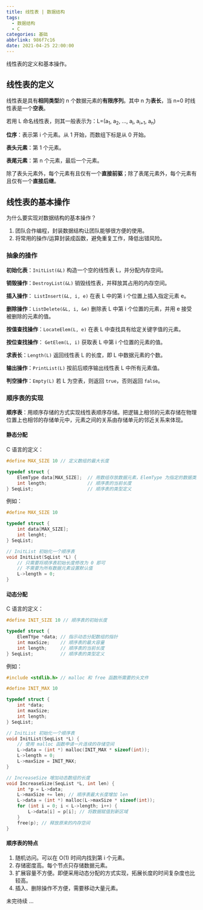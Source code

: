 ```yaml
---
title: 线性表 | 数据结构
tags:
  - 数据结构
  - C
categories: 基础
abbrlink: 986f7c16
date: 2021-04-25 22:00:00
---
```


线性表的定义和基本操作。

<!-- more -->

## 线性表的定义

线性表是具有**相同类型**的 n 个数据元素的**有限序列**。其中 n 为**表长**，当 n=0 时线性表是一个**空表**。

若用 L 命名线性表，则其一般表示为：L=(a<sub>1</sub>, a<sub>2</sub>, ..., a<sub>i</sub>, a<sub>i+1</sub>, a<sub>n</sub>)

**位序**：表示第 i 个元素。从 1 开始，而数组下标是从 0 开始。

**表头元素**：第 1 个元素。

**表尾元素**：第 n 个元素，最后一个元素。

除了表头元素外，每个元素有且仅有一个**直接前驱**；除了表尾元素外，每个元素有且仅有一个**直接后继**。

## 线性表的基本操作

为什么要实现对数据结构的基本操作？

1. 团队合作编程，封装数据结构让团队能够很方便的使用。
2. 将常用的操作/运算封装成函数，避免重复工作，降低出错风险。

### 抽象的操作

**初始化表**：`InitList(&L)` 构造一个空的线性表 L，并分配内存空间。

**销毁操作**：`DestroyList(&L)` 销毁线性表，并释放其占用的内存空间。

**插入操作**： `ListInsert(&L, i, e)` 在表 L 中的第 i 个位置上插入指定元素 e。

**删除操作**：`ListDelete(&L, i, &e)` 删除表 L 中第 i 个位置的元素，并用 e 接受被删除的元素的值。

**按值查找操作**：`LocateElem(L, e)` 在表 L 中查找具有给定关键字值的元素。

**按位查找操作**： `GetElem(L, i)` 获取表 L 中第 i 个位置的元素的值。

**求表长**：`Length(L)` 返回线性表 L 的长度，即 L 中数据元素的个数。

**输出操作**：`PrintList(L)` 按前后顺序输出线性表 L 中所有元素值。

**判空操作**：`Empty(L)` 若 L 为空表，则返回 `true`，否则返回 `false`。

### 顺序表的实现

**顺序表**：用顺序存储的方式实现线性表顺序存储。把逻辑上相邻的元素存储在物理位置上也相邻的存储单元中，元素之间的关系由存储单元的邻近关系来体现。

#### 静态分配

C 语言的定义：

```c
#define MAX_SIZE 10 // 定义数组的最大长度

typedef struct {
    ElemType data[MAX_SIZE];  // 用数组存放数据元素，ElemType 为指定的数据类型
    int length;               // 顺序表的当前长度
} SeqList;                    // 顺序表的类型定义
```

例如：

```c
#define MAX_SIZE 10

typedef struct {
    int data[MAX_SIZE];
    int lenght;
} SeqList;

// InitList 初始化一个顺序表
void InitList(SqList *L) {
    // 只需要将顺序表初始长度修改为 0 即可
    // 不需要为所有数据元素设置默认值
    L->length = 0;
}
```

#### 动态分配

C 语言的定义：

```c
#define INIT_SIZE 10 // 顺序表的初始长度

typedef struct {
    ElemTYpe *data; // 指示动态分配数组的指针
    int maxSize;    // 顺序表的最大容量
    int length;     // 顺序表的当前长度
} SeqList;          // 顺序表的类型定义
```

例如：

```c
#include <stdlib.h> // malloc 和 free 函数所需要的头文件

#define INIT_MAX 10

typedef struct {
    int *data;
    int maxSize;
    int length;
} SeqList;

// InitList 初始化一个顺序表
void InitList(SeqList *L) {
    // 使用 malloc 函数申请一片连续的存储空间
    L->data = (int *) malloc(INIT_MAX * sizeof(int));
    L->length = 0;
    L->maxSize = INIT_MAX;
}

// IncreaseSize 增加动态数组的长度
void IncreaseSize(SeqList *L, int len) {
    int *p = L->data;
    L->maxSize += len; // 顺序表最大长度增加 len
    L->data = (int *) malloc(L->maxSize * sizeof(int));
    for (int i = 0; i < L->length; i++) {
        L->data[i] = p[i]; // 将数据赋值到新区域
    }
    free(p); // 释放原来的内存空间
}
```

#### 顺序表的特点

1. 随机访问。可以在 O(1) 时间内找到第 i 个元素。
2. 存储密度高。每个节点只存储数据元素。
3. 扩展容量不方便。即便采用动态分配的方式实现，拓展长度的时间复杂度也比较高。
4. 插入、删除操作不方便，需要移动大量元素。

未完待续 ...

[^1]: [数据结构-王道考研](https://www.bilibili.com/video/BV1b7411N798)